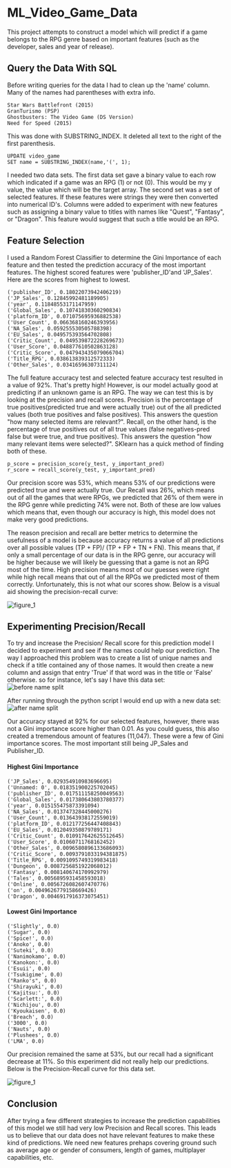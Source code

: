 # ML_Video_Game_Data 
This project attempts to construct a model which will predict if a game belongs to the RPG genre based on important features (such as the developer, sales and year of release). 

## Query the Data With SQL 

Before writing queries for the data I had to clean up the 'name' column.  Many of the names had parentheses with extra info. 
```
Star Wars Battlefront (2015)
GranTurismo (PSP)
Ghostbusters: The Video Game (DS Version)
Need for Speed (2015)
```
This was done with SUBSTRING_INDEX.  It deleted all text to the right of the first parenthesis.   
```
UPDATE video_game
SET name = SUBSTRING_INDEX(name,'(', 1);
```
I needed two data sets.  The first data set gave a binary value to each row which indicated if a game was an RPG (1) or not (0).  This would be my y value, the value which will be the target array.  The second set was a set of selected features.  If these features were strings they were then converted into numerical ID's.  Columns were added to experiment with new features such as assigning a binary value to titles with names like "Quest", "Fantasy", or "Dragon". This feature would suggest that such a title would be an RPG.

## Feature Selection
I used a Random Forest Classifier to determine the Gini Importance of each feature and then tested the prediction accuracy of the most important features.  The highest scored features were 'publisher_ID'and 'JP_Sales'.  Here are the scores from highest to lowest. 
```
('publisher_ID', 0.18022073942406219)
('JP_Sales', 0.12845992481189905)
('year', 0.11848553171147959)
('Global_Sales', 0.10741830360290834)
('platform_ID', 0.071075695936882538)
('User_Count', 0.066368160246393956)
('NA_Sales', 0.059255530505788398)
('EU_Sales', 0.049575393564702808)
('Critic_Count', 0.049539872228269673)
('User_Score', 0.048877610502863128)
('Critic_Score', 0.047943435079066704)
('Title_RPG', 0.038613839312572333)
('Other_Sales', 0.03416596307311124)
```
The full feature accuracy test and selected feature accuracy test resulted in a value of 92%.  That's pretty high! However, is our model actually good at predicting if an unknown game is an RPG.  The way we can test this is by looking at the precision and recall scores.  Precision is the percentage of true positives(predicted true and were actually true) out of the all predicted values (both true positives and false positives).  This answers the question "how many selected items are relevant?".  Recall, on the other hand, is the percentage of true positives out of all true values (false negatives-pred false but were true, and true positives).  This answers the question "how many relevant items were selected?".  SKlearn has a quick method of finding both of these.
```
p_score = precision_score(y_test, y_important_pred)
r_score = recall_score(y_test, y_important_pred)
```
Our precision score was 53%, which means 53% of our predictions were predicted true and were actually true. Our Recall was 26%, which means out of all the games that were RPGs, we predicted that 26% of them were in the RPG genre while predicting 74% were not.  Both of these are low values which means that, even though our accuracy is high, this model does not make very good predictions.  

The reason precision and recall are better metrics to determine the usefulness of a model is because accuracy returns a value of all predictions over all possible values (TP + FP)/ (TP + FP + TN + FN).  This means that, if only a small percentage of our data is in the RPG genre, our accuracy will be higher because we will likely be guessing that a game is not an RPG most of the time.  High precision means most of our guesses were right while high recall means that out of all the RPGs we predicted most of them correctly.  Unfortunately, this is not what our scores show.  Below is a visual aid showing the precision-recall curve: 

![figure_1](https://user-images.githubusercontent.com/34482822/37307147-58aa713e-2610-11e8-90ab-89fd88181bdd.png)

## Experimenting Precision/Recall
To try and increase the Precision/ Recall score for this prediction model I decided to experiment and see if the names could help our prediction.  The way I approached this problem was to create a list of unique names and check if a title contained any of those names.  It would then create a new column and assign that entry 'True' if that word was in the title or 'False' otherwise.  so for instance, let's say I have this data set:  
![before name split](https://user-images.githubusercontent.com/34482822/37256623-bfc2b13e-2533-11e8-8206-c215156ed72c.png)

After running through the python script I would end up with a new data set:
![after name split](https://user-images.githubusercontent.com/34482822/37256629-d3abf0a2-2533-11e8-9b50-02443bef3c07.png)

Our accuracy stayed at 92% for our selected features, however, there was not a Gini importance score higher than 0.01. As you could guess, this also created a tremendous amount of features (11,047).  These were a few of Gini importance scores.  The most important still being JP_Sales and Publisher_ID.
#### Highest Gini Importance 
```
('JP_Sales', 0.029354910983696695)
('Unnamed: 0', 0.018351900225702045)
('publisher_ID', 0.017511158250049563)
('Global_Sales', 0.017380643803780377)
('year', 0.015155475873391094)
('NA_Sales', 0.013747328445000276)
('User_Count', 0.013643938172559019)
('platform_ID', 0.012177256447408843)
('EU_Sales', 0.012049350879789171)
('Critic_Count', 0.010917642625512645)
('User_Score', 0.01060711768162452)
('Other_Sales', 0.0096580896133686093)
('Critic_Score', 0.0093791033194381875)
('Title_RPG', 0.0091095749319983418)
('Dungeon', 0.0087256851922068012)
('Fantasy', 0.008140674170992979)
('Tales', 0.0056895931458593018)
('Online', 0.0056726082607470776)
('on', 0.0049626779158669426)
('Dragon', 0.0046917916373075451)
```

#### Lowest Gini Importance
```
('Slightly', 0.0)
('Sugar', 0.0)
('Spice!', 0.0)
('Anoko', 0.0)
('Suteki', 0.0)
('Nanimokamo', 0.0)
('Kanokon:', 0.0)
('Esuii', 0.0)
('Tsukigime', 0.0)
("Ranko's", 0.0)
('Shirayuki', 0.0)
('Kajitsu:', 0.0)
('Scarlett:', 0.0)
('Nichijou', 0.0)
('Kyoukaisen', 0.0)
('Breach', 0.0)
('3000', 0.0)
('Nauts', 0.0)
('Plushees', 0.0)
('LMA', 0.0)
```
Our precision remained the same at 53%, but our recall had a significant decrease at 11%.  So this experiment did not really help our predictions.  Below is the Precision-Recall curve for this data set.

![figure_1](https://user-images.githubusercontent.com/34482822/37310459-56cd2cf8-261a-11e8-94b3-b1eb537e1dec.png)

## Conclusion 
After trying a few different strategies to increase the prediction capabilities of this model we still had very low Precision and Recall scores.  This leads us to believe that our data does not have relevant features to make these kind of predictions.  We need new features prehaps covering ground such as average age or gender of consumers, length of games, multiplayer capabilities, etc.
